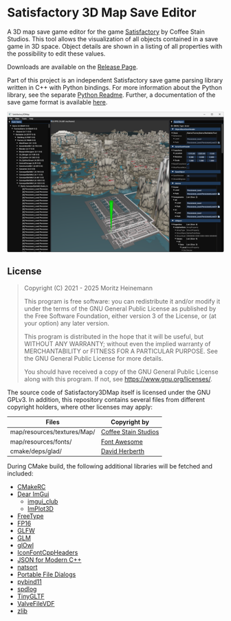 # Satisfactory 3D Map Save Editor

A 3D map save game editor for the game [Satisfactory](https://www.satisfactorygame.com/) by Coffee Stain Studios.
This tool allows the visualization of all objects contained in a save game in 3D space.
Object details are shown in a listing of all properties with the possibility to edit these values.

Downloads are available on the [Release Page](https://github.com/moritz-h/satisfactory-3d-map/releases).

Part of this project is an independent Satisfactory save game parsing library written in C++ with Python bindings.
For more information about the Python library, see the separate [Python Readme](libsavepy/README.md).
Further, a documentation of the save game format is available [here](docs/SATISFACTORY_SAVE.md).

![Satisfactory 3D Map Screenshot](docs/img/screenshot.png)

## License

> Copyright (C) 2021 - 2025  Moritz Heinemann
>
> This program is free software: you can redistribute it and/or modify
> it under the terms of the GNU General Public License as published by
> the Free Software Foundation, either version 3 of the License, or
> (at your option) any later version.
>
> This program is distributed in the hope that it will be useful,
> but WITHOUT ANY WARRANTY; without even the implied warranty of
> MERCHANTABILITY or FITNESS FOR A PARTICULAR PURPOSE.  See the
> GNU General Public License for more details.
>
> You should have received a copy of the GNU General Public License
> along with this program.  If not, see <https://www.gnu.org/licenses/>.

The source code of Satisfactory3DMap itself is licensed under the GNU GPLv3.
In addition, this repository contains several files from different copyright holders, where other licenses may apply:

| Files                       | Copyright by                                               |
|-----------------------------|------------------------------------------------------------|
| map/resources/textures/Map/ | [Coffee Stain Studios](https://www.coffeestainstudios.com) |
| map/resources/fonts/        | [Font Awesome](https://fontawesome.com/)                   |
| cmake/deps/glad/            | [David Herberth](https://github.com/Dav1dde/glad)          |

During CMake build, the following additional libraries will be fetched and included:

- [CMakeRC](https://github.com/vector-of-bool/cmrc.git)
- [Dear ImGui](https://github.com/ocornut/imgui.git)
  - [imgui_club](https://github.com/ocornut/imgui_club.git)
  - [ImPlot3D](https://github.com/brenocq/implot3d.git)
- [FreeType](https://github.com/freetype/freetype.git)
- [FP16](https://github.com/Maratyszcza/FP16.git)
- [GLFW](https://github.com/glfw/glfw.git)
- [GLM](https://github.com/g-truc/glm.git)
- [glOwl](https://github.com/invor/glowl.git)
- [IconFontCppHeaders](https://github.com/juliettef/IconFontCppHeaders.git)
- [JSON for Modern C++](https://github.com/nlohmann/json.git)
- [natsort](https://github.com/sourcefrog/natsort.git)
- [Portable File Dialogs](https://github.com/samhocevar/portable-file-dialogs.git)
- [pybind11](https://github.com/pybind/pybind11.git)
- [spdlog](https://github.com/gabime/spdlog.git)
- [TinyGLTF](https://github.com/syoyo/tinygltf.git)
- [ValveFileVDF](https://github.com/TinyTinni/ValveFileVDF.git)
- [zlib](https://github.com/madler/zlib.git)
